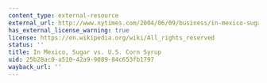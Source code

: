 ```yaml
---
content_type: external-resource
external_url: http://www.nytimes.com/2004/06/09/business/in-mexico-sugar-vs-us-corn-syrup.html?_r=0
has_external_license_warning: true
license: https://en.wikipedia.org/wiki/All_rights_reserved
status: ''
title: In Mexico, Sugar vs. U.S. Corn Syrup
uid: 25b28ac0-a510-42a9-9089-84c653fb1797
wayback_url: ''
---
```

